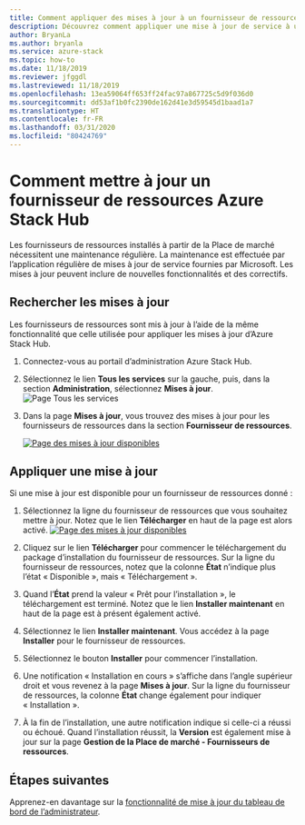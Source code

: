 ```yaml
---
title: Comment appliquer des mises à jour à un fournisseur de ressources Azure Stack Hub.
description: Découvrez comment appliquer une mise à jour de service à un fournisseur de ressources sur Azure Stack Hub.
author: BryanLa
ms.author: bryanla
ms.service: azure-stack
ms.topic: how-to
ms.date: 11/18/2019
ms.reviewer: jfggdl
ms.lastreviewed: 11/18/2019
ms.openlocfilehash: 13ea59064ff653ff24fac97a867725c5d9f036d0
ms.sourcegitcommit: dd53af1b0fc2390de162d41e3d59545d1baad1a7
ms.translationtype: HT
ms.contentlocale: fr-FR
ms.lasthandoff: 03/31/2020
ms.locfileid: "80424769"
---
```

# <a name="how-to-update-an-azure-stack-hub-resource-provider"></a>Comment mettre à jour un fournisseur de ressources Azure Stack Hub

Les fournisseurs de ressources installés à partir de la Place de marché nécessitent une maintenance régulière. La maintenance est effectuée par l’application régulière de mises à jour de service fournies par Microsoft. Les mises à jour peuvent inclure de nouvelles fonctionnalités et des correctifs.  

## <a name="check-for-updates"></a>Rechercher les mises à jour

Les fournisseurs de ressources sont mis à jour à l’aide de la même fonctionnalité que celle utilisée pour appliquer les mises à jour d’Azure Stack Hub.

1. Connectez-vous au portail d’administration Azure Stack Hub.
2. Sélectionnez le lien **Tous les services** sur la gauche, puis, dans la section **Administration**, sélectionnez **Mises à jour**.
   ![Page Tous les services](media/resource-provider-apply-updates/1-all-services.png)

3. Dans la page **Mises à jour**, vous trouvez des mises à jour pour les fournisseurs de ressources dans la section **Fournisseur de ressources**.

   [![Page des mises à jour disponibles](media/resource-provider-apply-updates/3-update-available.png)](media/resource-provider-apply-updates/3-update-available.png#lightbox)

## <a name="apply-an-update"></a>Appliquer une mise à jour

Si une mise à jour est disponible pour un fournisseur de ressources donné :

1. Sélectionnez la ligne du fournisseur de ressources que vous souhaitez mettre à jour. Notez que le lien **Télécharger** en haut de la page est alors activé.
   [![Page des mises à jour disponibles](media/resource-provider-apply-updates/4-download.png)](media/resource-provider-apply-updates/3-update-available.png#lightbox)

2. Cliquez sur le lien **Télécharger** pour commencer le téléchargement du package d’installation du fournisseur de ressources. Sur la ligne du fournisseur de ressources, notez que la colonne **État** n’indique plus l’état « Disponible », mais « Téléchargement ».
3. Quand l’**État** prend la valeur « Prêt pour l’installation », le téléchargement est terminé. Notez que le lien **Installer maintenant** en haut de la page est à présent également activé.
4. Sélectionnez le lien **Installer maintenant**. Vous accédez à la page **Installer** pour le fournisseur de ressources. 
5. Sélectionnez le bouton **Installer** pour commencer l’installation.
6. Une notification « Installation en cours » s’affiche dans l’angle supérieur droit et vous revenez à la page **Mises à jour**. Sur la ligne du fournisseur de ressources, la colonne **État** change également pour indiquer « Installation ».
7. À la fin de l’installation, une autre notification indique si celle-ci a réussi ou échoué. Quand l’installation réussit, la **Version** est également mise à jour sur la page **Gestion de la Place de marché - Fournisseurs de ressources**.

## <a name="next-steps"></a>Étapes suivantes

Apprenez-en davantage sur la [fonctionnalité de mise à jour du tableau de bord de l’administrateur](azure-stack-apply-updates.md).
